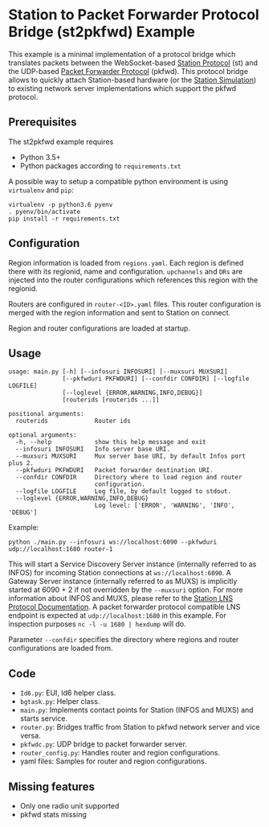 # Station to Packet Forwarder Protocol Bridge (st2pkfwd) Example

This example is a minimal implementation of a protocol bridge which translates packets between the WebSocket-based [Station Protocol](https://doc.sm.tc/station/tcproto.html) (st) and the UDP-based [Packet Forwarder Protocol](pkfwd-protocol.txt) (pkfwd). This protocol bridge allows to quickly attach Station-based hardware (or the [Station Simulation](../simulation/)) to existing network server implementations which support the pkfwd protocol.

## Prerequisites

The st2pkfwd example requires

* Python 3.5+
* Python packages according to `requirements.txt`

A possible way to setup a compatible python environment is using `virtualenv` and `pip`:

```
virtualenv -p python3.6 pyenv
. pyenv/bin/activate
pip install -r requirements.txt
```

## Configuration

Region information is loaded from `regions.yaml`. Each region is defined there with its regionid, name and configuration. `upchannels` and `DRs` are injected into the router configurations which references this region with the regionid.

Routers are configured in `router-<ID>.yaml` files. This router configuration is merged with the region information and sent to Station on connect.

Region and router configurations are loaded at startup.

## Usage

```
usage: main.py [-h] [--infosuri INFOSURI] [--muxsuri MUXSURI]
               [--pkfwduri PKFWDURI] [--confdir CONFDIR] [--logfile LOGFILE]
               [--loglevel {ERROR,WARNING,INFO,DEBUG}]
               [routerids [routerids ...]]

positional arguments:
  routerids             Router ids

optional arguments:
  -h, --help            show this help message and exit
  --infosuri INFOSURI   Info server base URI.
  --muxsuri MUXSURI     Mux server base URI, by default Infos port plus 2.
  --pkfwduri PKFWDURI   Packet forwarder destination URI.
  --confdir CONFDIR     Directory where to load region and router
                        configuration.
  --logfile LOGFILE     Log file, by default logged to stdout.
  --loglevel {ERROR,WARNING,INFO,DEBUG}
                        Log level: ['ERROR', 'WARNING', 'INFO', 'DEBUG']
```

Example:

```
python ./main.py --infosuri ws://localhost:6090 --pkfwduri udp://localhost:1680 router-1
```

This will start a Service Discovery Server instance (internally referred to as INFOS) for incoming Station connections at `ws://localhost:6090`. A Gateway Server instance (internally referred to as MUXS) is implicitly started at 6090 + 2 if not overridden by the `--muxsuri` option. For more information about INFOS and MUXS, please refer to the [Station LNS Protocol Documentation](https://doc.sm.tc/station/tcproto.html). A packet forwarder protocol compatible LNS endpoint is expected at `udp://localhost:1680` in this example. For inspection purposes `nc -l -u 1680 | hexdump` will do.

Parameter `--confdir` specifies the directory where regions and router configurations are loaded from.

## Code

- `Id6.py`:           EUI, Id6 helper class.
- `bgtask.py`:        Helper class.
- `main.py`:          Implements contact points for Station (INFOS and MUXS) and starts service.
- `router.py`:        Bridges traffic from Station to pkfwd network server and vice versa.
- `pkfwdc.py`:        UDP bridge to packet forwarder server.
- `router_config.py`: Handles router and region configurations.
- yaml files:         Samples for router and region configurations.


## Missing features

- Only one radio unit supported
- pkfwd stats missing
